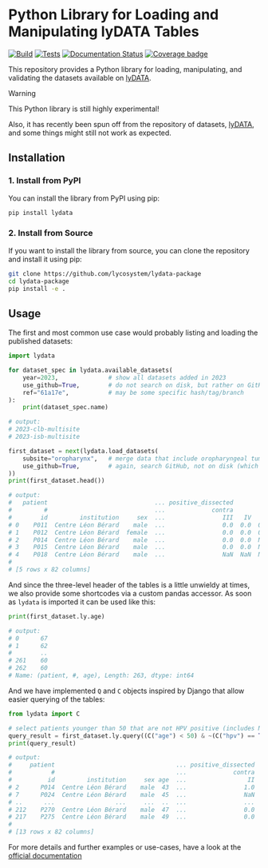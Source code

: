 # Python Library for Loading and Manipulating lyDATA Tables

[![Build](https://github.com/lycosystem/lydata/actions/workflows/build.yml/badge.svg)](https://github.com/lycosystem/lydata/actions/workflows/build.yml)
[![Tests](https://github.com/lycosystem/lydata/actions/workflows/tests.yml/badge.svg)](https://github.com/lycosystem/lydata/actions/workflows/tests.yml)
[![Documentation Status](https://readthedocs.org/projects/lydata/badge/?version=stable)](https://lydata.readthedocs.io/en/stable/?badge=stable)
[![Coverage badge](https://img.shields.io/endpoint?url=https://raw.githubusercontent.com/lycosystem/lydata-package/python-coverage-comment-action-data/endpoint.json)](https://htmlpreview.github.io/?https://github.com/lycosystem/lydata-package/blob/python-coverage-comment-action-data/htmlcov/index.html)

This repository provides a Python library for loading, manipulating, and validating the datasets available on [lyDATA](https://github.com/lycosystem/lydata).

> [!WARNING]
> This Python library is still highly experimental!
>
> Also, it has recently been spun off from the repository of datasets, [lyDATA](https://github.com/lycosystem/lydata), and some things might still not work as expected.

## Installation

### 1. Install from PyPI

You can install the library from PyPI using pip:

```bash
pip install lydata
```

### 2. Install from Source

If you want to install the library from source, you can clone the repository and install it using pip:

```bash
git clone https://github.com/lycosystem/lydata-package
cd lydata-package
pip install -e .
```

## Usage

The first and most common use case would probably listing and loading the published datasets:

```python
import lydata

for dataset_spec in lydata.available_datasets(
    year=2023,              # show all datasets added in 2023
    use_github=True,        # do not search on disk, but rather on GitHub
    ref="61a17e",           # may be some specific hash/tag/branch
):
    print(dataset_spec.name)

# output:
# 2023-clb-multisite
# 2023-isb-multisite

first_dataset = next(lydata.load_datasets(
    subsite="oropharynx",   # merge data that include oropharyngeal tumor patients
    use_github=True,        # again, search GitHub, not on disk (which is the default)
))
print(first_dataset.head())

# output:
#   patient                              ... positive_dissected
#         #                              ...             contra
#        id         institution     sex  ...                III   IV    V
# 0    P011  Centre Léon Bérard    male  ...                0.0  0.0  0.0
# 1    P012  Centre Léon Bérard  female  ...                0.0  0.0  0.0
# 2    P014  Centre Léon Bérard    male  ...                0.0  0.0  NaN
# 3    P015  Centre Léon Bérard    male  ...                0.0  0.0  NaN
# 4    P018  Centre Léon Bérard    male  ...                NaN  NaN  NaN
#
# [5 rows x 82 columns]
```

And since the three-level header of the tables is a little unwieldy at times, we also provide some shortcodes via a custom pandas accessor. As soon as `lydata` is imported it can be used like this:

```python
print(first_dataset.ly.age)

# output:
# 0      67
# 1      62
#        ..
# 261    60
# 262    60
# Name: (patient, #, age), Length: 263, dtype: int64
```

And we have implemented `Q` and `C` objects inspired by Django that allow easier querying of the tables:

```python
from lydata import C

# select patients younger than 50 that are not HPV positive (includes NaNs)
query_result = first_dataset.ly.query((C("age") < 50) & ~(C("hpv") == True))
print(query_result)

# output:
#     patient                                  ... positive_dissected
#           #                                  ...             contra
#          id         institution     sex age  ...                 II  III   IV    V
# 2      P014  Centre Léon Bérard    male  43  ...                1.0  0.0  0.0  NaN
# 7      P024  Centre Léon Bérard    male  45  ...                NaN  NaN  NaN  NaN
# ..      ...                 ...     ...  ..  ...                ...  ...  ...  ...
# 212    P270  Centre Léon Bérard    male  47  ...                0.0  0.0  0.0  NaN
# 217    P275  Centre Léon Bérard    male  49  ...                0.0  0.0  0.0  NaN
#
# [13 rows x 82 columns]
```

For more details and further examples or use-cases, have a look at the [official documentation](https://lydata.readthedocs.org/)
